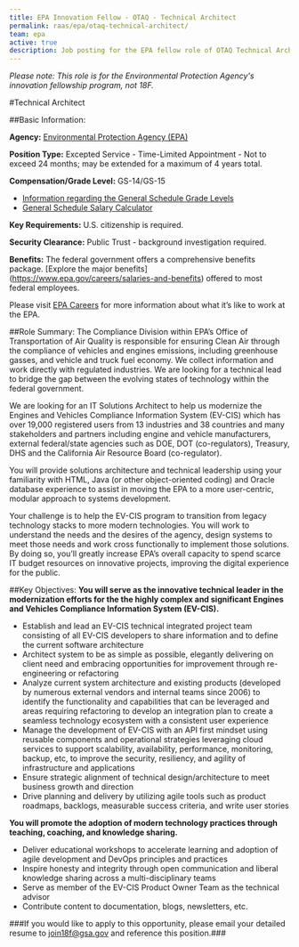 ```yaml
---
title: EPA Innovation Fellow - OTAQ - Technical Architect
permalink: raas/epa/otaq-technical-architect/
team: epa
active: true
description: Job posting for the EPA fellow role of OTAQ Technical Architect.
---
```


*Please note: This role is for the Environmental Protection Agency's innovation fellowship program, not 18F.*

#Technical Architect

##Basic Information:

**Agency:** [Environmental Protection Agency (EPA)](https://www3.epa.gov/)

**Position Type:** Excepted Service - Time-Limited Appointment - Not to exceed 24 months; may be extended for a maximum of 4 years total.

**Compensation/Grade Level:** GS-14/GS-15

- [Information regarding the General Schedule Grade Levels](https://www.opm.gov/policy-data-oversight/pay-leave/pay-systems/general-schedule)
- [General Schedule Salary Calculator](https://www.opm.gov/policy-data-oversight/pay-leave/salaries-wages/2016/general-schedule-gs-salary-calculator/)

**Key Requirements:** U.S. citizenship is required.

**Security Clearance:** Public Trust - background investigation required.

**Benefits:** The federal government offers a comprehensive benefits package. [Explore the major benefits] (https://www.epa.gov/careers/salaries-and-benefits) offered to most federal employees. 

Please visit [EPA Careers](https://www.epa.gov/careers) for more information about what it’s like to work at the EPA.
 
##Role Summary:
The Compliance Division within EPA’s Office of Transportation of Air Quality is responsible for ensuring Clean Air through the compliance of vehicles and engines emissions, including greenhouse gasses, and vehicle and truck fuel economy. We collect information and work directly with regulated industries. We are looking for a technical lead to bridge the gap between the evolving states of technology within the federal government. 

We are looking for an IT Solutions Architect to help us modernize the Engines and Vehicles Compliance Information System (EV-CIS) which has over 19,000 registered users from 13 industries and 38 countries and many stakeholders and partners including engine and vehicle manufacturers, external federal/state agencies such as DOE, DOT (co-regulators), Treasury, DHS and the California Air Resource Board (co-regulator).

You will provide solutions architecture and technical leadership using your familiarity with HTML, Java (or other object-oriented coding) and Oracle database experience to assist in moving the EPA to a more user-centric, modular approach to systems development.

Your challenge is to help the EV-CIS program to transition from legacy technology stacks to more modern technologies. You will work to understand the needs and the desires of the agency, design systems to meet those needs and work cross functionally to implement those solutions. By doing so, you’ll greatly increase EPA’s overall capacity to spend scarce IT budget resources on innovative projects, improving the digital experience for the public.

##Key Objectives:
**You will serve as the innovative technical leader in the modernization efforts for the the highly complex and significant Engines and Vehicles Compliance Information System (EV-CIS).**

- Establish and lead an EV-CIS technical integrated project team consisting of all EV-CIS developers to share information and to define the current software architecture
- Architect system to be as simple as possible, elegantly delivering on client need and embracing opportunities for improvement through re-engineering or refactoring
- Analyze current system architecture and existing products (developed by numerous external vendors and internal teams since 2006) to identify the functionality and capabilities that can be leveraged and areas requiring refactoring to develop an integration plan to create a seamless technology ecosystem with a consistent user experience
- Manage the development of  EV-CIS with an API first mindset using reusable components and operational strategies leveraging cloud services to support scalability, availability, performance, monitoring, backup, etc, to improve the security, resiliency, and agility of infrastructure and applications
- Ensure strategic alignment of technical design/architecture to meet business growth and direction
- Drive planning and delivery by utilizing agile tools such as product roadmaps, backlogs, measurable success criteria, and write user stories

**You will promote the adoption of modern technology practices through teaching, coaching, and knowledge sharing.**

- Deliver educational workshops to accelerate learning and adoption of agile development and DevOps principles and practices
- Inspire honesty and integrity through open communication and liberal knowledge sharing across a multi-disciplinary teams
- Serve as member of the EV-CIS Product Owner Team as the technical advisor
- Contribute content to documentation, blogs, newsletters, etc.

###If you would like to apply to this opportunity, please email your detailed resume to [join18f@gsa.gov](mailto:join18f@gsa.gov) and reference this position.###
